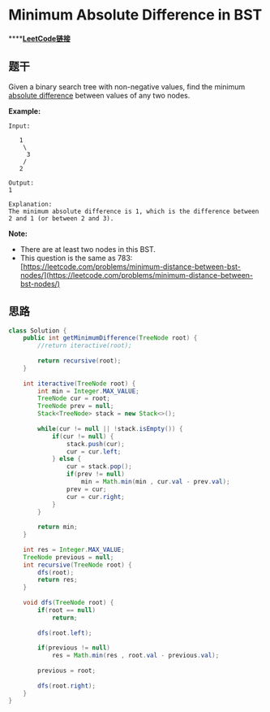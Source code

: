 # Minimum Absolute Difference in BST

\*\*\*\*[**LeetCode链接**](https://leetcode.com/problems/minimum-absolute-difference-in-bst/)

## 题干

Given a binary search tree with non-negative values, find the minimum [absolute difference](https://en.wikipedia.org/wiki/Absolute_difference) between values of any two nodes.

**Example:**

```text
Input:

   1
    \
     3
    /
   2

Output:
1

Explanation:
The minimum absolute difference is 1, which is the difference between 2 and 1 (or between 2 and 3).
```

**Note:**

* There are at least two nodes in this BST.
* This question is the same as 783: [https://leetcode.com/problems/minimum-distance-between-bst-nodes/](https://leetcode.com/problems/minimum-distance-between-bst-nodes/)

## 思路

```java
class Solution {
    public int getMinimumDifference(TreeNode root) {
        //return iteractive(root);
        
        return recursive(root);
    }
    
    int iteractive(TreeNode root) {
        int min = Integer.MAX_VALUE;
        TreeNode cur = root;
        TreeNode prev = null;
        Stack<TreeNode> stack = new Stack<>();
        
        while(cur != null || !stack.isEmpty()) {
            if(cur != null) {
                stack.push(cur);
                cur = cur.left;
            } else {
                cur = stack.pop();
                if(prev != null)
                    min = Math.min(min , cur.val - prev.val);
                prev = cur;
                cur = cur.right;
            }
        }
        
        return min;
    }
    
    int res = Integer.MAX_VALUE;
    TreeNode previous = null;
    int recursive(TreeNode root) {
        dfs(root);
        return res;
    }
    
    void dfs(TreeNode root) {
        if(root == null)
            return;
        
        dfs(root.left);
        
        if(previous != null)
            res = Math.min(res , root.val - previous.val);
        
        previous = root;
        
        dfs(root.right);
    }
}
```



